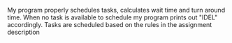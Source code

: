My program properly schedules tasks, calculates wait time and turn around time. When no task is available to schedule my program prints out "IDEL" accordingly. Tasks are scheduled based on the rules in the assignment description
